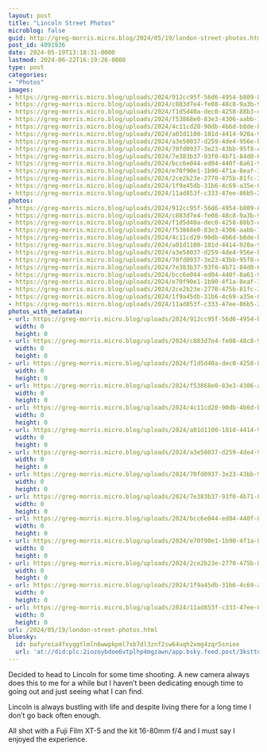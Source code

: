 ```yaml
---
layout: post
title: "Lincoln Street Photos"
microblog: false
guid: http://greg-morris.micro.blog/2024/05/19/london-street-photos.html
post_id: 4091936
date: 2024-05-19T13:18:31-0000
lastmod: 2024-06-22T16:19:26-0000
type: post
categories:
- "Photos"
images:
- https://greg-morris.micro.blog/uploads/2024/912cc95f-56d6-4954-b809-81d158d1e2fc.jpg
- https://greg-morris.micro.blog/uploads/2024/c883d7e4-fe08-48c8-9a3b-9575a6804637.jpg
- https://greg-morris.micro.blog/uploads/2024/f1d5d40a-dec0-4258-88b3-dcfbebb2abf5.jpg
- https://greg-morris.micro.blog/uploads/2024/f53868e0-83e3-4306-aabb-1e23f7a39405.jpg
- https://greg-morris.micro.blog/uploads/2024/4c11cd20-90db-4b6d-b8de-bc664813b001.jpg
- https://greg-morris.micro.blog/uploads/2024/a01d1100-181d-4414-920a-9e8de2e550d3.jpg
- https://greg-morris.micro.blog/uploads/2024/a3e58037-d259-4de4-956e-b71c7ee060dc.jpg
- https://greg-morris.micro.blog/uploads/2024/70fd0937-3e23-43bb-95f8-e0460ae91576.jpg
- https://greg-morris.micro.blog/uploads/2024/7e383b37-93f0-4b71-84d0-6c2e7221ba3e.jpg
- https://greg-morris.micro.blog/uploads/2024/bcc6e044-ed04-440f-8a61-9319ad680442.jpg
- https://greg-morris.micro.blog/uploads/2024/e70f90e1-1b90-4f1a-8eaf-32c70b69a7cd.jpg
- https://greg-morris.micro.blog/uploads/2024/2ce2b23e-2770-475b-81fc-3ec8e64aa95b.jpg
- https://greg-morris.micro.blog/uploads/2024/1f9a45db-31b6-4c69-a35e-0617676482cd.jpg
- https://greg-morris.micro.blog/uploads/2024/11ad853f-c333-47ee-86b5-2cb29f584002.jpg
photos:
- https://greg-morris.micro.blog/uploads/2024/912cc95f-56d6-4954-b809-81d158d1e2fc.jpg
- https://greg-morris.micro.blog/uploads/2024/c883d7e4-fe08-48c8-9a3b-9575a6804637.jpg
- https://greg-morris.micro.blog/uploads/2024/f1d5d40a-dec0-4258-88b3-dcfbebb2abf5.jpg
- https://greg-morris.micro.blog/uploads/2024/f53868e0-83e3-4306-aabb-1e23f7a39405.jpg
- https://greg-morris.micro.blog/uploads/2024/4c11cd20-90db-4b6d-b8de-bc664813b001.jpg
- https://greg-morris.micro.blog/uploads/2024/a01d1100-181d-4414-920a-9e8de2e550d3.jpg
- https://greg-morris.micro.blog/uploads/2024/a3e58037-d259-4de4-956e-b71c7ee060dc.jpg
- https://greg-morris.micro.blog/uploads/2024/70fd0937-3e23-43bb-95f8-e0460ae91576.jpg
- https://greg-morris.micro.blog/uploads/2024/7e383b37-93f0-4b71-84d0-6c2e7221ba3e.jpg
- https://greg-morris.micro.blog/uploads/2024/bcc6e044-ed04-440f-8a61-9319ad680442.jpg
- https://greg-morris.micro.blog/uploads/2024/e70f90e1-1b90-4f1a-8eaf-32c70b69a7cd.jpg
- https://greg-morris.micro.blog/uploads/2024/2ce2b23e-2770-475b-81fc-3ec8e64aa95b.jpg
- https://greg-morris.micro.blog/uploads/2024/1f9a45db-31b6-4c69-a35e-0617676482cd.jpg
- https://greg-morris.micro.blog/uploads/2024/11ad853f-c333-47ee-86b5-2cb29f584002.jpg
photos_with_metadata:
- url: https://greg-morris.micro.blog/uploads/2024/912cc95f-56d6-4954-b809-81d158d1e2fc.jpg
  width: 0
  height: 0
- url: https://greg-morris.micro.blog/uploads/2024/c883d7e4-fe08-48c8-9a3b-9575a6804637.jpg
  width: 0
  height: 0
- url: https://greg-morris.micro.blog/uploads/2024/f1d5d40a-dec0-4258-88b3-dcfbebb2abf5.jpg
  width: 0
  height: 0
- url: https://greg-morris.micro.blog/uploads/2024/f53868e0-83e3-4306-aabb-1e23f7a39405.jpg
  width: 0
  height: 0
- url: https://greg-morris.micro.blog/uploads/2024/4c11cd20-90db-4b6d-b8de-bc664813b001.jpg
  width: 0
  height: 0
- url: https://greg-morris.micro.blog/uploads/2024/a01d1100-181d-4414-920a-9e8de2e550d3.jpg
  width: 0
  height: 0
- url: https://greg-morris.micro.blog/uploads/2024/a3e58037-d259-4de4-956e-b71c7ee060dc.jpg
  width: 0
  height: 0
- url: https://greg-morris.micro.blog/uploads/2024/70fd0937-3e23-43bb-95f8-e0460ae91576.jpg
  width: 0
  height: 0
- url: https://greg-morris.micro.blog/uploads/2024/7e383b37-93f0-4b71-84d0-6c2e7221ba3e.jpg
  width: 0
  height: 0
- url: https://greg-morris.micro.blog/uploads/2024/bcc6e044-ed04-440f-8a61-9319ad680442.jpg
  width: 0
  height: 0
- url: https://greg-morris.micro.blog/uploads/2024/e70f90e1-1b90-4f1a-8eaf-32c70b69a7cd.jpg
  width: 0
  height: 0
- url: https://greg-morris.micro.blog/uploads/2024/2ce2b23e-2770-475b-81fc-3ec8e64aa95b.jpg
  width: 0
  height: 0
- url: https://greg-morris.micro.blog/uploads/2024/1f9a45db-31b6-4c69-a35e-0617676482cd.jpg
  width: 0
  height: 0
- url: https://greg-morris.micro.blog/uploads/2024/11ad853f-c333-47ee-86b5-2cb29f584002.jpg
  width: 0
  height: 0
url: /2024/05/19/london-street-photos.html
bluesky:
  id: bafyreia4fxyqgtlmln6wwpkpml7sb7dl3znf2sw64uqh2xmg4zqr5sniee
  url: 'at://did:plc:2iozoybdoe6vtplhp4mgzawn/app.bsky.feed.post/3ksttqdty4b2l'
---
```

Decided to head to Lincoln for some time shooting. A new camera always does this to me for a while but I haven’t been dedicating enough time to going out and just seeing what I can find.

Lincoln is always bustling with life and despite living there for a long time I don’t go back often enough. 

All shot with a Fuji Film XT-5 and the kit 16-80mm f/4 and I must say I enjoyed the experience. 

<div class="gallery">
<img src="uploads/2024/912cc95f-56d6-4954-b809-81d158d1e2fc.jpg" alt="" />

<img src="uploads/2024/c883d7e4-fe08-48c8-9a3b-9575a6804637.jpg" alt="" />

<img src="uploads/2024/f1d5d40a-dec0-4258-88b3-dcfbebb2abf5.jpg" alt="" />

<img src="uploads/2024/f53868e0-83e3-4306-aabb-1e23f7a39405.jpg" alt="" />

<img src="uploads/2024/4c11cd20-90db-4b6d-b8de-bc664813b001.jpg" alt="" />

<img src="uploads/2024/a01d1100-181d-4414-920a-9e8de2e550d3.jpg" alt="" />

<img src="uploads/2024/a3e58037-d259-4de4-956e-b71c7ee060dc.jpg" alt="" />

<img src="uploads/2024/70fd0937-3e23-43bb-95f8-e0460ae91576.jpg" alt="" />

<img src="uploads/2024/7e383b37-93f0-4b71-84d0-6c2e7221ba3e.jpg" alt="" />

<img src="uploads/2024/bcc6e044-ed04-440f-8a61-9319ad680442.jpg" alt="" />

<img src="uploads/2024/e70f90e1-1b90-4f1a-8eaf-32c70b69a7cd.jpg" alt="" />

<img src="uploads/2024/2ce2b23e-2770-475b-81fc-3ec8e64aa95b.jpg" alt="" />

<img src="uploads/2024/1f9a45db-31b6-4c69-a35e-0617676482cd.jpg" alt="" />

<img src="uploads/2024/11ad853f-c333-47ee-86b5-2cb29f584002.jpg" alt="" />

</div>
